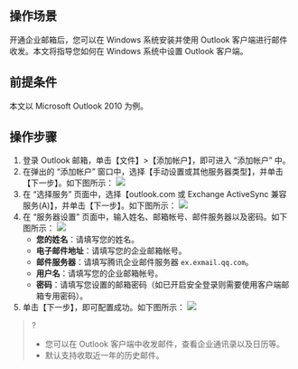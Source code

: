 ## 操作场景
开通企业邮箱后，您可以在 Windows 系统安装并使用 Outlook 客户端进行邮件收发。本文将指导您如何在 Windows 系统中设置 Outlook 客户端。

## 前提条件
本文以 Microsoft Outlook 2010 为例。

## 操作步骤
1. 登录 Outlook 邮箱，单击【文件】>【添加帐户】，即可进入 “添加帐户” 中。
2. 在弹出的 “添加帐户” 窗口中，选择【手动设置或其他服务器类型】，并单击【下一步】。如下图所示：
![](https://main.qcloudimg.com/raw/182f3e81cf158a97023099bbe485ef1b.png)
3. 在 “选择服务” 页面中，选择【outlook.com 或 Exchange ActiveSync 兼容服务(A)】，并单击【下一步】。如下图所示：
![](https://main.qcloudimg.com/raw/3e979ca1055f13dfdc9b2dc074a2b394.png)
4. 在 “服务器设置” 页面中，输入姓名、邮箱帐号、邮件服务器以及密码。如下图所示：
![](https://main.qcloudimg.com/raw/85ffa3b647b38a07024e16634a74f990.png)
    - **您的姓名**：请填写您的姓名。
    - **电子邮件地址**：请填写您的企业邮箱帐号。
    - **邮件服务器**：请填写腾讯企业邮件服务器 `ex.exmail.qq.com`。
    - **用户名**：请填写您的企业邮箱帐号。
    - **密码**：请填写您设置的邮箱密码（如已开启安全登录则需要使用客户端邮箱专用密码）。
5. 单击【下一步】，即可配置成功。如下图所示：
![](https://main.qcloudimg.com/raw/f7adab694cedf920334e929e4c3a1eb7.png)
>?
>- 您可以在 Outlook 客户端中收发邮件，查看企业通讯录以及日历等。
>- 默认支持收取近一年的历史邮件。


